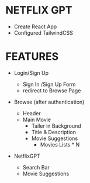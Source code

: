 # NETFLIX GPT

- Create React App
- Configured TailwindCSS

# FEATURES

- Login/Sign Up

  - Sign In /Sign Up Form
  - redirect to Browse Page

- Browse (after authentication)

  - Header
  - Main Movie
    - Tailer in Background
    - Title & Description
    - Movie Suggestions
      - Movies Lists \* N

- NetflixGPT
  - Search Bar
  - Movie Suggestions
